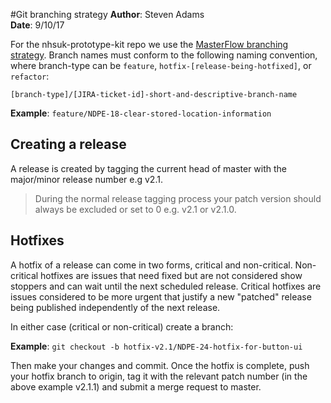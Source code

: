 #Git branching strategy
**Author**: Steven Adams  
**Date**: 9/10/17  

For the nhsuk-prototype-kit repo we use the [MasterFlow branching strategy](https://medium.com/kainos/masterflow-simple-git-branching-e9b6844d64af). Branch names must conform to the following naming convention, where branch-type can be `feature`, `hotfix-[release-being-hotfixed]`, or `refactor`:

`[branch-type]/[JIRA-ticket-id]-short-and-descriptive-branch-name`

**Example**:
`feature/NDPE-18-clear-stored-location-information`

## Creating a release
A release is created by tagging the current head of master with the major/minor release number e.g v2.1.

> During the normal release tagging process your patch version should always be excluded or set to 0 e.g. v2.1 or v2.1.0.

## Hotfixes
A hotfix of a release can come in two forms, critical and non-critical. Non-critical hotfixes are issues that need fixed but are not considered show stoppers and can wait until the next scheduled release. Critical hotfixes are issues considered to be more urgent that justify a new "patched" release being published independently of the next release.

In either case (critical or non-critical) create a branch:

**Example**:
`git checkout -b hotfix-v2.1/NDPE-24-hotfix-for-button-ui`

Then make your changes and commit. Once the hotfix is complete, push your hotfix branch to origin, tag it with the relevant patch number (in the above example v2.1.1) and submit a merge request to master.
